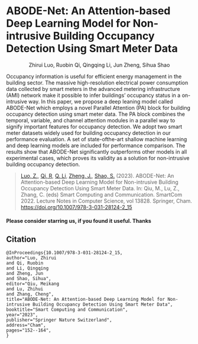 # ABODE-Net: An Attention-based Deep Learning Model for Non-intrusive Building Occupancy Detection Using Smart Meter Data

<div style="text-align: center;">Zhirui Luo, Ruobin Qi, Qingqing Li, Jun Zheng, Sihua Shao</div>

Occupancy information is useful for efficient energy management in the building sector. The massive high-resolution electrical power consumption data collected by smart meters in the advanced metering
infrastructure (AMI) network make it possible to infer buildings’ occupancy status in a on-intrusive way. In this paper, we propose a deep leaning model called ABODE-Net which employs a novel Parallel Attention (PA) block for building occupancy detection using smart meter data. The PA block combines the temporal, variable, and channel attention modules in a parallel way to signify important features for occupancy detection. We adopt two smart meter datasets widely used for building occupancy detection in our performance evaluation. A set of state-ofthe-art shallow machine learning and deep learning models are included for performance comparison. The results show that ABODE-Net significantly outperforms other models in all experimental cases, which proves its validity as a solution for non-intrusive building occupancy detection.

> [Luo, Z.](https://scholar.google.com/citations?user=CrXvC5QAAAAJ&hl=en&authuser=1), [Qi, R](https://scholar.google.com/citations?hl=en&user=zWSnNzUAAAAJ), [Q. Li](https://scholar.google.com/citations?hl=en&user=ChBBxKEAAAAJ), [Zheng, J.](https://scholar.google.com/citations?user=dkcEhUYAAAAJ&hl=en&authuser=1), [Shao, S.](https://scholar.google.com/citations?hl=en&user=ew6xtt0AAAAJ) (2023). ABODE-Net: An Attention-based Deep Learning Model for Non-intrusive Building Occupancy Detection Using Smart Meter Data. In: Qiu, M., Lu, Z., Zhang, C. (eds) Smart Computing and Communication. SmartCom 2022. Lecture Notes in Computer Science, vol 13828. Springer, Cham. https://doi.org/10.1007/978-3-031-28124-2_15

#### Please consider starring us, if you found it useful. Thanks

## Citation

```bibtext
@InProceedings{10.1007/978-3-031-28124-2_15,
author="Luo, Zhirui
and Qi, Ruobin
and Li, Qingqing
and Zheng, Jun
and Shao, Sihua",
editor="Qiu, Meikang
and Lu, Zhihui
and Zhang, Cheng",
title="ABODE-Net: An Attention-based Deep Learning Model for Non-intrusive Building Occupancy Detection Using Smart Meter Data",
booktitle="Smart Computing and Communication",
year="2023",
publisher="Springer Nature Switzerland",
address="Cham",
pages="152--164",
}
```
